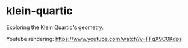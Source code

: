 # klein-quartic
Exploring the Klein Quartic's geometry.

Youtube rendering: https://www.youtube.com/watch?v=FFqX9C0Kdps
